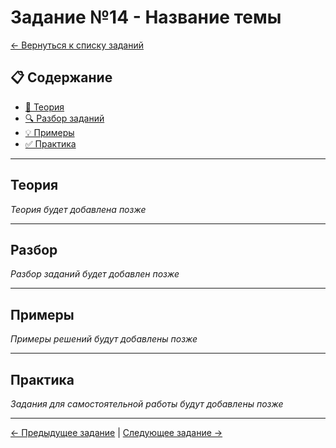 # Задание №14 - Название темы

[← Вернуться к списку заданий](../README.md)

## 📋 Содержание
- [📖 Теория](#теория)
- [🔍 Разбор заданий](#разбор)
- [💡 Примеры](#примеры)
- [✅ Практика](#практика)

---

## Теория

*Теория будет добавлена позже*

---

## Разбор

*Разбор заданий будет добавлен позже*

---

## Примеры

*Примеры решений будут добавлены позже*

---

## Практика

*Задания для самостоятельной работы будут добавлены позже*

---

[← Предыдущее задание](task-13.md) | [Следующее задание →](task-15.md)

